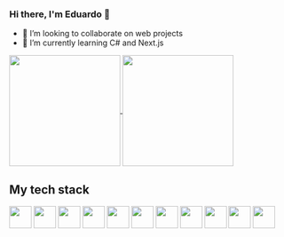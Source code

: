 ### Hi there, I'm Eduardo 👋

- 👯 I’m looking to collaborate on web projects
- 🌱 I’m currently learning C# and Next.js

<a href="https://github.com/anuraghazra/github-readme-stats">
  <img height=200 align="center" src="https://github-readme-stats.vercel.app/api?username=edumaia85&theme=radical" />
</a>
<a href="https://github.com/anuraghazra/convoychat">
  <img height=200 align="center" src="https://github-readme-stats.vercel.app/api/top-langs?username=edumaia85&layout=compact&langs_count=8&card_width=320&theme=radical" />
</a>

## My tech stack
<code><img src="https://cdn.jsdelivr.net/gh/devicons/devicon@latest/icons/html5/html5-original.svg" height="40" width="40" /></code>
<code><img src="https://cdn.jsdelivr.net/gh/devicons/devicon@latest/icons/css3/css3-original.svg" height="40" width="40" /></code>
<code><img src="https://cdn.jsdelivr.net/gh/devicons/devicon@latest/icons/javascript/javascript-original.svg" height="40" width="40" /></code>
<code><img src="https://cdn.jsdelivr.net/gh/devicons/devicon@latest/icons/typescript/typescript-original.svg" height="40" width="40" /></code>
<code><img src="https://cdn.jsdelivr.net/gh/devicons/devicon@latest/icons/react/react-original.svg" height="40" width="40" /></code>
<code><img src="https://cdn.jsdelivr.net/gh/devicons/devicon@latest/icons/nodejs/nodejs-original.svg" height="40" width="40" /></code>
<code><img src="https://cdn.jsdelivr.net/gh/devicons/devicon@latest/icons/csharp/csharp-original.svg" height="40" width="40" /></code>
<code><img src="https://cdn.jsdelivr.net/gh/devicons/devicon@latest/icons/dotnetcore/dotnetcore-original.svg" height="40" width="40" /></code>
<code><img src="https://cdn.jsdelivr.net/gh/devicons/devicon@latest/icons/mysql/mysql-original.svg" height="40" width="40" /></code>
<code><img src="https://cdn.jsdelivr.net/gh/devicons/devicon@latest/icons/vscode/vscode-original.svg" height="40" width="40" /></code>
<code><img src="https://cdn.jsdelivr.net/gh/devicons/devicon@latest/icons/visualstudio/visualstudio-original.svg" height="40" width="40" /></code>
          
